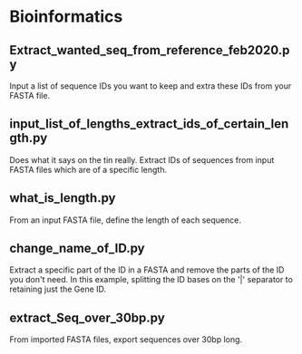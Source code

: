 # Bioinformatics

## Extract_wanted_seq_from_reference_feb2020.py

Input a list of sequence IDs you want to keep and extra these IDs from your FASTA file.

## input_list_of_lengths_extract_ids_of_certain_length.py

Does what it says on the tin really. Extract IDs of sequences from input FASTA files which are of a specific length. 

## what_is_length.py

From an input FASTA file, define the length of each sequence. 

## change_name_of_ID.py

Extract a specific part of the ID in a FASTA and remove the parts of the ID you don't need. 
In this example, splitting the ID bases on the '|' separator to retaining just the Gene ID. 

## extract_Seq_over_30bp.py

From imported FASTA files, export sequences over 30bp long.

